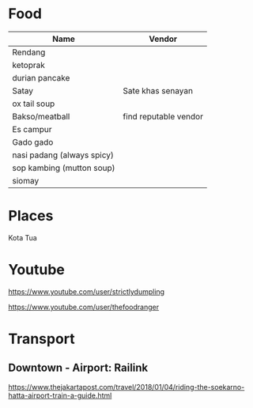 # Food
|Name|Vendor|
|---|---|
|Rendang
|ketoprak
|durian pancake
|Satay|Sate khas senayan
|ox tail soup
|Bakso/meatball|find reputable vendor
|Es campur
|Gado gado
|nasi padang (always spicy)
|sop kambing (mutton soup)
|siomay

# Places
Kota Tua

# Youtube
https://www.youtube.com/user/strictlydumpling

https://www.youtube.com/user/thefoodranger

# Transport
## Downtown - Airport: Railink
https://www.thejakartapost.com/travel/2018/01/04/riding-the-soekarno-hatta-airport-train-a-guide.html
